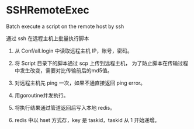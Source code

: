 # SSHRemoteExec
Batch execute a script on the remote host by ssh

通过 ssh 在远程主机上批量执行脚本

1. 从 Conf/all.login 中读取远程主机 IP，账号，密码。

2. 将 Script 目录下的脚本通过 scp 上传到远程主机，
   为了防止脚本在传输过程中发生改变，需要对比传输前后的md5值。

3. 对远程主机先 ping 一次，如果不通直接返回 ping error。

4. 用goroutine并发执行。

5. 将执行结果通过管道返回后写入本地 redis。

6. redis 中以 hset 方式存，key 是 taskid，taskid 从 1 开始递增。
